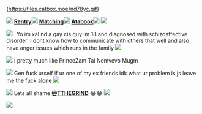 (https://files.catbox.moe/nd78yc.gif) 

![](https://file.garden/aQGrUXVQel9xbBYT/IMG_2229.gif) [**Rentry**](https://rentry.co/nem)![](https://file.garden/aQGrUXVQel9xbBYT/IMG_2229.gif) [**Matching**](https://rentry.co/voidpetal)![](https://file.garden/aQGrUXVQel9xbBYT/IMG_2229.gif) [**Atabook**](https://sharpness.atabook.org/)![](https://file.garden/aQGrUXVQel9xbBYT/IMG_2229.gif)
![](https://file.garden/aQGrUXVQel9xbBYT/IMG_2214.png)

![](https://file.garden/aQGrUXVQel9xbBYT/IMG_2227.png)⠀Yo im xal nd a gay cis guy im 18 and diagnosed with schizoaffective disorder. I dont know how to communicate with others that well and also have anger issues which runs in the family ![](https://file.garden/aQGrUXVQel9xbBYT/IMG_2226.gif)

![](https://file.garden/aQGrUXVQel9xbBYT/IMG_2227.png) I pretty much like PrinceZam Tai Nemvevo Mugm

![](https://file.garden/aQGrUXVQel9xbBYT/IMG_2227.png) Gen fuck urself if ur one of my ex friends idk what ur problem is js leave me the fuck alone ![](https://file.garden/aQGrUXVQel9xbBYT/IMG_2228.gif)

![](https://file.garden/aQGrUXVQel9xbBYT/IMG_2214.png) 
Lets all shame [**@TTHEGRIND**](https://github.com/TTHEGRIND) 😂😂
![](https://file.garden/aQGrUXVQel9xbBYT/01002B63-B52A-4552-8B9A-B55580BC2B3D.jpeg) 

<img src="https://komarev.com/ghpvc/?username=germanstare&label= owo&color=000000&style=water" align="left">

⠀

